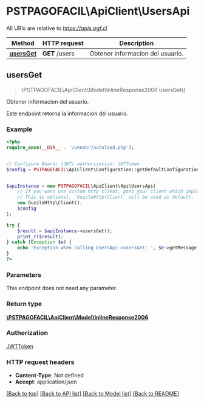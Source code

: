 # PSTPAGOFACIL\ApiClient\UsersApi

All URIs are relative to *https://apis.pgf.cl*

Method | HTTP request | Description
------------- | ------------- | -------------
[**usersGet**](UsersApi.md#usersGet) | **GET** /users | Obtener informacion del usuario.



## usersGet

> \PSTPAGOFACIL\ApiClient\Model\InlineResponse2006 usersGet()

Obtener informacion del usuario.

Este endpoint retorna la informacion del usuario.

### Example

```php
<?php
require_once(__DIR__ . '/vendor/autoload.php');


// Configure Bearer (JWT) authorization: JWTToken
$config = PSTPAGOFACIL\ApiClient\Configuration::getDefaultConfiguration()->setAccessToken('YOUR_ACCESS_TOKEN');


$apiInstance = new PSTPAGOFACIL\ApiClient\Api\UsersApi(
    // If you want use custom http client, pass your client which implements `GuzzleHttp\ClientInterface`.
    // This is optional, `GuzzleHttp\Client` will be used as default.
    new GuzzleHttp\Client(),
    $config
);

try {
    $result = $apiInstance->usersGet();
    print_r($result);
} catch (Exception $e) {
    echo 'Exception when calling UsersApi->usersGet: ', $e->getMessage(), PHP_EOL;
}
?>
```

### Parameters

This endpoint does not need any parameter.

### Return type

[**\PSTPAGOFACIL\ApiClient\Model\InlineResponse2006**](../Model/InlineResponse2006.md)

### Authorization

[JWTToken](../../README.md#JWTToken)

### HTTP request headers

- **Content-Type**: Not defined
- **Accept**: application/json

[[Back to top]](#) [[Back to API list]](../../README.md#documentation-for-api-endpoints)
[[Back to Model list]](../../README.md#documentation-for-models)
[[Back to README]](../../README.md)

